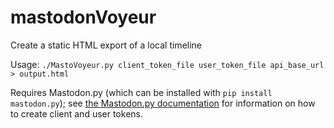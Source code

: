 # mastodonVoyeur
Create a static HTML export of a local timeline

Usage: `./MastoVoyeur.py client_token_file user_token_file api_base_url > output.html`

Requires Mastodon.py (which can be installed with `pip install mastodon.py`); see [the Mastodon.py documentation](https://mastodonpy.readthedocs.io/en/latest/) for information on how to create client and user tokens.

